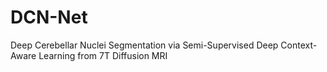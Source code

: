 # DCN-Net
Deep Cerebellar Nuclei Segmentation via Semi-Supervised Deep Context-Aware Learning from 7T Diffusion MRI
